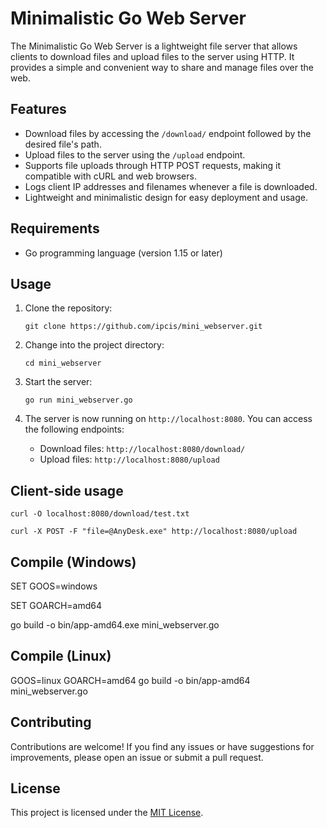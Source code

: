 
# Minimalistic Go Web Server

The Minimalistic Go Web Server is a lightweight file server that allows clients to download files and upload files to the server using HTTP. It provides a simple and convenient way to share and manage files over the web.

## Features

- Download files by accessing the `/download/` endpoint followed by the desired file's path.
- Upload files to the server using the `/upload` endpoint.
- Supports file uploads through HTTP POST requests, making it compatible with cURL and web browsers.
- Logs client IP addresses and filenames whenever a file is downloaded.
- Lightweight and minimalistic design for easy deployment and usage.

## Requirements

- Go programming language (version 1.15 or later)

## Usage

1. Clone the repository:

   ```shell
   git clone https://github.com/ipcis/mini_webserver.git
   ```

2. Change into the project directory:

   ```shell
   cd mini_webserver
   ```

3. Start the server:

   ```shell
   go run mini_webserver.go
   ```

4. The server is now running on `http://localhost:8080`. You can access the following endpoints:

   - Download files: `http://localhost:8080/download/`
   - Upload files: `http://localhost:8080/upload`



## Client-side usage
   ```shell
   curl -O localhost:8080/download/test.txt
   ```
   ```shell
   curl -X POST -F "file=@AnyDesk.exe" http://localhost:8080/upload
   ```


## Compile (Windows)
SET GOOS=windows

SET GOARCH=amd64

go build -o bin/app-amd64.exe mini_webserver.go

## Compile (Linux)
GOOS=linux GOARCH=amd64 go build -o bin/app-amd64 mini_webserver.go

## Contributing

Contributions are welcome! If you find any issues or have suggestions for improvements, please open an issue or submit a pull request.

## License

This project is licensed under the [MIT License](LICENSE).



